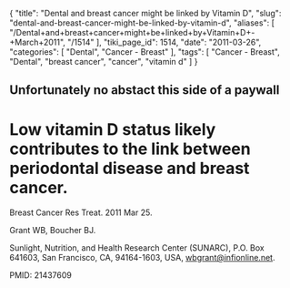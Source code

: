 {
    "title": "Dental and breast cancer might be linked by Vitamin D",
    "slug": "dental-and-breast-cancer-might-be-linked-by-vitamin-d",
    "aliases": [
        "/Dental+and+breast+cancer+might+be+linked+by+Vitamin+D+-+March+2011",
        "/1514"
    ],
    "tiki_page_id": 1514,
    "date": "2011-03-26",
    "categories": [
        "Dental",
        "Cancer - Breast"
    ],
    "tags": [
        "Cancer - Breast",
        "Dental",
        "breast cancer",
        "cancer",
        "vitamin d"
    ]
}


## Unfortunately no abstact this side of a paywall

# Low vitamin D status likely contributes to the link between periodontal disease and breast cancer.

Breast Cancer Res Treat. 2011 Mar 25. 

Grant WB, Boucher BJ.

Sunlight, Nutrition, and Health Research Center (SUNARC), P.O. Box 641603, San Francisco, CA, 94164-1603, USA, wbgrant@infionline.net.

PMID: 21437609